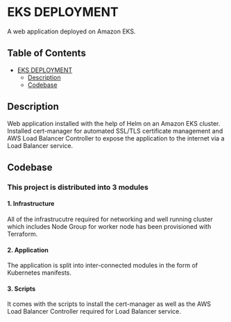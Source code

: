 # EKS DEPLOYMENT
A web application deployed on Amazon EKS.

## Table of Contents
- [EKS DEPLOYMENT](#eks-deployment)
  - [Description](#description)
  - [Codebase](#codebase)

## Description
Web application installed with the help of Helm on an Amazon EKS cluster.
Installed cert-manager for automated SSL/TLS certificate management and AWS Load Balancer Controller to expose the application to the internet via a Load Balancer service.


## Codebase
### This project is distributed into 3 modules
#### 1. Infrastructure
All of the infrastrucutre required for networking and well running cluster which includes Node Group for worker node has been provisioned with Terraform.
#### 2. Application
The application is split into inter-connected modules in the form of Kubernetes manifests.
#### 3. Scripts
It comes with the scripts to install the cert-manager as well as the AWS Load Balancer Controller required for Load Balancer service.
